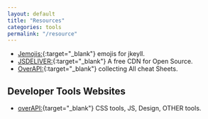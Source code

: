 ```yaml
---
layout: default
title: "Resources"
categories: tools
permalink: "/resource"
---
```


- [Jemojis:](https://davemateer.com/2019/05/27/Jemoji){:target="_blank"} emojis for jkeyll.
- [JSDELIVER:](https://www.jsdelivr.com/){:target="_blank"} A free CDN for Open Source.
- [OverAPI:](htpps://overapi.com){:target="_blank"} collecting All cheat Sheets.

## Developer Tools Websites

- [overAPI:](https://overapi.com/developer-tools){target="_blank"} CSS tools, JS, Design, OTHER tools.
